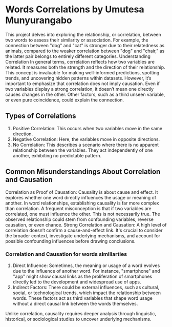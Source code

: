 # Words Correlations by Umutesa Munyurangabo
This project delves into exploring the relationship, or correlation, between two words to assess their similarity or association. For example, the connection between "dog" and "cat" is stronger due to their relatedness as animals, compared to the weaker correlation between "dog" and "chair," as the latter pair belongs to entirely different categories.
Understanding Correlation In general terms, correlation reflects how two variables are related. It measures both the strength and the direction of their relationship. This concept is invaluable for making well-informed predictions, spotting trends, and uncovering hidden patterns within datasets. However, it’s important to emphasize that correlation does not imply causation. Even if two variables display a strong correlation, it doesn’t mean one directly causes changes in the other. Other factors, such as a third unseen variable, or even pure coincidence, could explain the connection.

## Types of Correlations

  1. Positive Correlation: This occurs when two variables move in the same direction. 
  2. Negative Correlation: Here, the variables move in opposite directions. 
  3. No Correlation: This describes a scenario where there is no apparent relationship between the variables. They act independently of one another, exhibiting no predictable pattern.

## Common Misunderstandings About Correlation and Causation

  Correlation as Proof of Causation: Causality is about cause and effect.  It explores whether one word directly influences the usage or meaning of another. In word relationships, establishing causality is far more complex than correlation. A frequent misconception is that if two variables are correlated, one must influence the other. This is not necessarily true. The observed relationship could stem from confounding variables, reverse causation, or even chance. Strong Correlation and Causation: A high level of correlation doesn’t confirm a cause-and-effect link. It's crucial to consider the broader context, investigate underlying mechanisms, and account for possible confounding influences before drawing conclusions.

### Correlation and Causation for words similiarties
1. Direct Influence: Sometimes, the meaning or usage of a word evolves due to the influence of another word. For instance, "smartphone" and "app" might show causal links as the proliferation of smartphones directly led to the development and widespread use of apps.
2. Indirect Factors: There could be external influences, such as cultural, social, or technological trends, which impact the relationship between words. These factors act as third variables that shape word usage without a direct causal link between the words themselves.

Unlike correlation, causality requires deeper analysis through linguistic, historical, or sociological studies to uncover underlying mechanisms.
